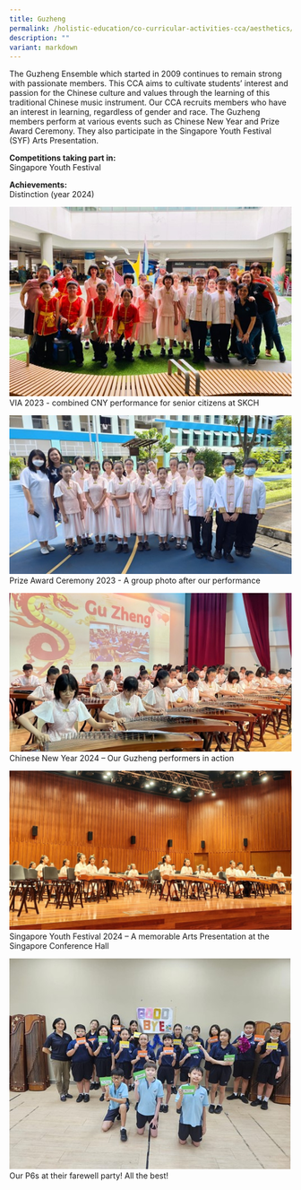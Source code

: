 ```yaml
---
title: Guzheng
permalink: /holistic-education/co-curricular-activities-cca/aesthetics/guzheng/
description: ""
variant: markdown
---
```

The Guzheng Ensemble which started in 2009 continues to remain strong with passionate members. This CCA aims to cultivate students’ interest and passion for the Chinese culture and values through the learning of this traditional Chinese music instrument. Our CCA recruits members who have an interest in learning, regardless of gender and race.
The Guzheng members perform at various events such as Chinese New Year and Prize Award Ceremony. They also participate in the Singapore Youth Festival (SYF) Arts Presentation.

**Competitions taking part in:**<br>
Singapore Youth Festival 

**Achievements:**<br>
Distinction (year 2024)

![VIA 2023 - combined CNY performance for senior citizens at SKCH](/images/CCA/Aesthetics/Guzheng/VIA_2023___combined_CNY_performance_for_senior_citizens_at_SKCH.jpg)VIA 2023 - combined CNY performance for senior citizens at SKCH

![Prize Award Ceremony 2023 - A group photo after our performance](/images/CCA/Aesthetics/Guzheng/Prize_Award_Ceremony_2023____A_group_photo_after_our_performance.jpg)Prize Award Ceremony 2023 - A group photo after our performance

![Chinese New Year 2024 – Our Guzheng performers in action](/images/CCA/Aesthetics/Guzheng/Chinese_New_Year_2024___Our_Guzheng_performers_in_action.jpg)Chinese New Year 2024 – Our Guzheng performers in action

![Singapore Youth Festival 2024 – A memorable Arts Presentation at the Singapore Conference Hall](/images/CCA/Aesthetics/Guzheng/Singapore_Youth_Festival_2024___A_memorable_Arts_Presentation_at_the_Singapore_Conference_Hall.jpg)Singapore Youth Festival 2024 – A memorable Arts Presentation at the Singapore Conference Hall

![Our P6s at their farewell party! All the best!](/images/CCA/Aesthetics/Guzheng/Our_P6s_at_their_farewell_party__All_the_best_.jpg)Our P6s at their farewell party! All the best!